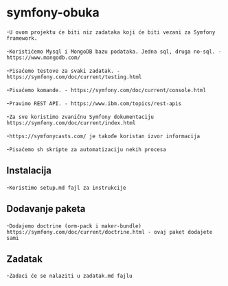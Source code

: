 # symfony-obuka

-`U ovom projektu će biti niz zadataka koji će biti vezani za Symfony framework.`

-`Koristićemo Mysql i MongoDB bazu podataka. Jedna sql, druga no-sql. - https://www.mongodb.com/`

-`Pisaćemo testove za svaki zadatak. - https://symfony.com/doc/current/testing.html`

-`Pisaćemo komande. - https://symfony.com/doc/current/console.html`

-`Pravimo REST API. - https://www.ibm.com/topics/rest-apis`

-`Za sve koristimo zvaničnu Symfony dokumentaciju https://symfony.com/doc/current/index.html`

-`https://symfonycasts.com/ je takođe koristan izvor informacija`

-`Pisaćemo sh skripte za automatizaciju nekih procesa`

## Instalacija
-`Koristimo setup.md fajl za instrukcije`

## Dodavanje paketa 
-`Dodajemo doctrine (orm-pack i maker-bundle) https://symfony.com/doc/current/doctrine.html - ovaj paket dodajete sami`

## Zadatak
-`Zadaci će se nalaziti u zadatak.md fajlu`
